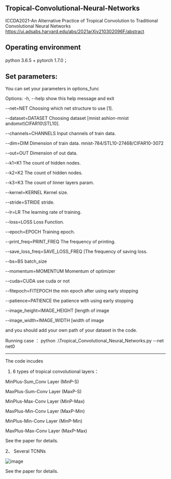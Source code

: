 Tropical-Convolutional-Neural-Networks
-----------------------------------------------------------------------------------------------------------------------------------------------
 ICCDA2021-An Alternative Practice of Tropical Convolution to Traditional Convolutional Neural Networks https://ui.adsabs.harvard.edu/abs/2021arXiv210302096F/abstract

Operating environment
-----------------------------------------------------------------------------------------------------------------------------------------------
python 3.6.5 + pytorch 1.7.0；


Set parameters:
-----------------------------------------------------------------------------------------------------------------------------------------------
You can set your parameters in options_func

Options:
  -h, --help            show this help message and exit
  
  --net=NET             Choosing which net structure to use [1].
  
  --dataset=DATASET     Choosing  dataset [mnist ashion-mnist andomxt\CIFAR10\STL10\].
  
  --channels=CHANNELS   Input channels of train data.
  
  --dim=DIM             Dimension of train data. mnist-784/STL10-27468/CIFAR10-3072
                        
  --out=OUT             Dimension of out data.
  
  --k1=K1               The count of hidden nodes.
  
  --k2=K2               The count of hidden nodes.
  
  --k3=K3               The count of linner layers param.
  
  --kernel=KERNEL       Kernel size.
  
  --stride=STRIDE       stride.
  
  --lr=LR               The learning rate of training.
  
  --loss=LOSS           Loss Function.
  
  --epoch=EPOCH         Training epoch.
  
  --print_freq=PRINT_FREQ The frequency of printing.
  
  --save_loss_freq=SAVE_LOSS_FREQ [The frequency of saving loss.
  
  --bs=BS               batch_size
  
  --momentum=MOMENTUM   Momentum of optimizer
  
  --cuda=CUDA           use cuda or not
  
  --fitepoch=FITEPOCH   the min epoch after using early stopping
  
  --patience=PATIENCE   the patience with using early stopping
  
  --image_height=IMAGE_HEIGHT [length of image
  
  --image_width=IMAGE_WIDTH [width of image
  
and you should add your own path of your dataset in the code.


Running case ： python .\Tropical_Convolutional_Neural_Networks.py --net net0

-----------------------------------------------------------------------------------------------------------------------------------------------

The code incudes

1.  6 types of tropical convolutional layers：

MinPlus-Sum_Conv Layer (MinP-S)

MaxPlus-Sum-Conv Layer (MaxP-S)

MinPlus-Max-Conv Layer (MinP-Max)

MaxPlus-Min-Conv Layer (MaxP-Min)

MinPlus-Min-Conv Layer (MinP-Min)

MaxPlus-Max-Conv Layer (MaxP-Max)

See the paper for details.

2、 Several TCNNs

![image](https://user-images.githubusercontent.com/86921131/124767651-94beed00-df6a-11eb-8748-63f7a62282ee.png)


See the paper for details.
